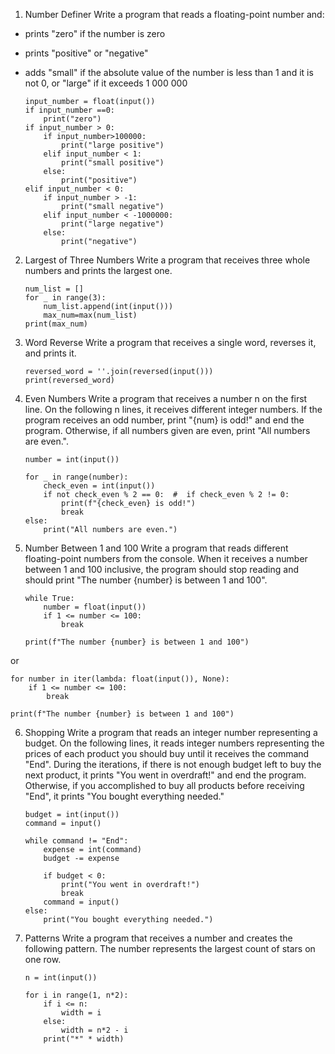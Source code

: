 1.	Number Definer
Write a program that reads a floating-point number and:
-	prints "zero" if the number is zero
-	prints "positive" or "negative"
-	adds "small" if the absolute value of the number is less than 1 and it is not 0, or "large" if it exceeds
1 000 000

        input_number = float(input())
        if input_number ==0:
            print("zero")
        if input_number > 0:
            if input_number>100000:
                print("large positive")
            elif input_number < 1:
                print("small positive")
            else:
                print("positive")
        elif input_number < 0:
            if input_number > -1:
                print("small negative")
            elif input_number < -1000000:
                print("large negative")
            else:
                print("negative")


2.	Largest of Three Numbers
Write a program that receives three whole numbers and prints the largest one.


        num_list = []
        for _ in range(3):
            num_list.append(int(input()))
            max_num=max(num_list)
        print(max_num)


3.	Word Reverse
Write a program that receives a single word, reverses it, and prints it.


        reversed_word = ''.join(reversed(input()))
        print(reversed_word)


4.	Even Numbers
Write a program that receives a number n on the first line. On the following n lines, 
it receives different integer numbers. If the program receives an odd number, 
print "{num} is odd!" and end the program. Otherwise, if all numbers given are even, print "All numbers are even.".


        number = int(input())
        
        for _ in range(number):
            check_even = int(input())
            if not check_even % 2 == 0:  #  if check_even % 2 != 0:
                print(f"{check_even} is odd!")
                break
        else:
            print("All numbers are even.")


5.	Number Between 1 and 100
Write a program that reads different floating-point numbers from the console. 
When it receives a number between 1 and 100 inclusive, the program should stop reading and 
should print "The number {number} is between 1 and 100".


        while True:
            number = float(input())
            if 1 <= number <= 100:
                break
        
        print(f"The number {number} is between 1 and 100")


or


    for number in iter(lambda: float(input()), None):
        if 1 <= number <= 100:
            break
    
    print(f"The number {number} is between 1 and 100")


6.	Shopping
Write a program that reads an integer number representing a budget. 
On the following lines, it reads integer numbers representing the prices of each product 
you should buy until it receives the command "End".
During the iterations, if there is not enough budget left to buy the next product, 
it prints "You went in overdraft!" and end the program.
Otherwise, if you accomplished to buy all products before receiving "End", it prints "You bought everything needed."


        budget = int(input())
        command = input()
        
        while command != "End":
            expense = int(command)
            budget -= expense
        
            if budget < 0:
                print("You went in overdraft!")
                break
            command = input()
        else:
            print("You bought everything needed.")


7.	Patterns
Write a program that receives a number and creates the following pattern. The number represents the largest count of stars on one row.


        n = int(input())
        
        for i in range(1, n*2):
            if i <= n:
                width = i
            else:
                width = n*2 - i
            print("*" * width)
